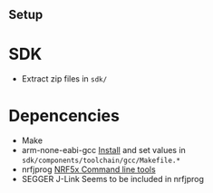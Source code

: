 ## Setup
# SDK
- Extract zip files in `sdk/`

# Depencencies
- Make
- arm-none-eabi-gcc
  [Install](https://developer.arm.com/open-source/gnu-toolchain/gnu-rm/downloads) and set values in `sdk/components/toolchain/gcc/Makefile.*`
- nrfjprog
  [NRF5x Command line tools](https://www.nordicsemi.com/eng/Products/Bluetooth-low-energy/nRF51822)
- SEGGER J-Link
  Seems to be included in nrfjprog